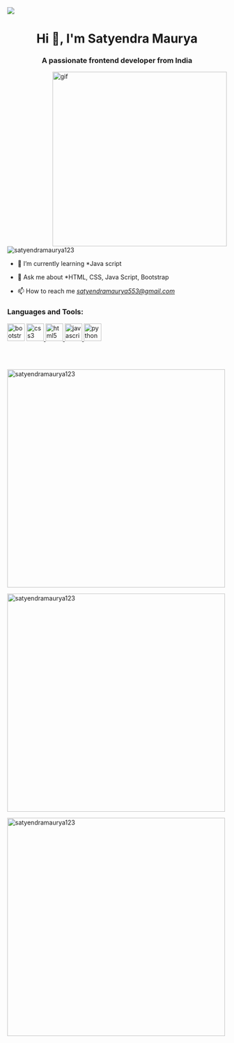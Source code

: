 <img src="https://camo.githubusercontent.com/48ec00ed4c84e771db4a1db90b56352923a8d644452a32b434d68e97006c9337/68747470733a2f2f63686b736b696c6c732e636f6d2f77702d636f6e74656e742f75706c6f6164732f323032302f30342f504e432d416e696d617465642d42616e6e6572732e676966">
<h1 align="center">Hi 👋, I'm Satyendra Maurya</h1>
<h3 align="center">A passionate frontend developer from India</h3>
<img align="right" alt="gif" width="400" src="https://media.tenor.com/UrnPTaqPEzkAAAAd/developer.gif">

</br>
<p align="left"> <img src="https://komarev.com/ghpvc/?username=satyendramaurya123&label=Profile%20views&color=0e75b6&style=flat" alt="satyendramaurya123" /> </p>

- 🌱 I’m currently learning *Java script

- 💬 Ask me about *HTML, CSS, Java Script, Bootstrap

- 📫 How to reach me *satyendramaurya553@gmail.com*

<p align="left">
</p>

<h3 align="left">Languages and Tools:</h3>
<p align="left">


<a href="https://getbootstrap.com" target="_blank" rel="noreferrer" style="text-decoration:none"> <img src="https://upload.wikimedia.org/wikipedia/commons/thumb/b/b2/Bootstrap_logo.svg/800px-Bootstrap_logo.svg.png" alt="bootstrap" width="40" height="40"/> </a> 
<a href="https://www.w3schools.com/css/" target="_blank" rel="noreferrer"> 
<img src="https://cdn.pixabay.com/photo/2017/08/05/11/16/logo-2582747_1280.png" alt="css3" width="40" height="40"/> </a> 
<a href="https://www.w3.org/html/" target="_blank" rel="noreferrer"> <img src="https://w7.pngwing.com/pngs/201/90/png-transparent-logo-html-html5.png" alt="html5" width="40" height="40"/> </a> 
<a href="https://developer.mozilla.org/en-US/docs/Web/JavaScript" target="_blank" rel="noreferrer"> <img src="https://e7.pngegg.com/pngimages/602/440/png-clipart-javascript-open-logo-number-js-angle-text.png" alt="javascript" width="40" height="40"/> </a> 
<a href="https://www.python.org" target="_blank" rel="noreferrer"> <img src="https://w7.pngwing.com/pngs/891/677/png-transparent-python-logos-and-brands-line-filled-icon.png" alt="python" width="40" height="40"/> </a> 


</br> </br>
<p><img  src="https://github-readme-stats.vercel.app/api/top-langs?username=satyendramaurya123&show_icons=true&locale=en&layout=compact" alt="satyendramaurya123" width="500"/></p>

<p><img  src="https://github-readme-stats.vercel.app/api?username=satyendramaurya123&show_icons=true&locale=en" alt="satyendramaurya123" width="500"/></p>

<p><img  src="https://github-readme-streak-stats.herokuapp.com/?user=satyendramaurya123&" alt="satyendramaurya123" width="500" /></p>
